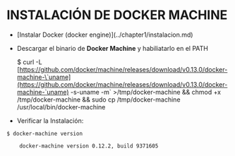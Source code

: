 # INSTALACIÓN DE DOCKER MACHINE

* \[Instalar Docker \(docker engine\)\]\(../chapter1/instalacion.md\)

* Descargar el binario de **Docker Machine** y habiliatarlo en el PATH

  $ curl -L [https://github.com/docker/machine/releases/download/v0.13.0/docker-machine-\`uname](https://github.com/docker/machine/releases/download/v0.13.0/docker-machine-`uname) -s-uname -m\` &gt;/tmp/docker-machine && chmod +x /tmp/docker-machine && sudo cp /tmp/docker-machine /usr/local/bin/docker-machine

* Verificar la Instalación:

```
$ docker-machine version

    docker-machine version 0.12.2, build 9371605
```



